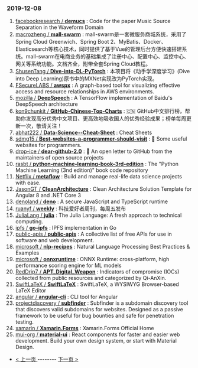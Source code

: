 ### 2019-12-08 
1. [
        facebookresearch /
**demucs**](https://github.com/facebookresearch/demucs) : Code for the paper Music Source Separation in the Waveform Domain
1. [
        macrozheng /
**mall-swarm**](https://github.com/macrozheng/mall-swarm) : mall-swarm是一套微服务商城系统，采用了 Spring Cloud Greenwich、Spring Boot 2、MyBatis、Docker、Elasticsearch等核心技术，同时提供了基于Vue的管理后台方便快速搭建系统。mall-swarm在电商业务的基础集成了注册中心、配置中心、监控中心、网关等系统功能。文档齐全，附带全套Spring Cloud教程。
1. [
        ShusenTang /
**Dive-into-DL-PyTorch**](https://github.com/ShusenTang/Dive-into-DL-PyTorch) : 本项目将《动手学深度学习》(Dive into Deep Learning)原书中的MXNet实现改为PyTorch实现。
1. [
        FSecureLABS /
**awspx**](https://github.com/FSecureLABS/awspx) : A graph-based tool for visualizing effective access and resource relationships in AWS environments.
1. [
        mozilla /
**DeepSpeech**](https://github.com/mozilla/DeepSpeech) : A TensorFlow implementation of Baidu's DeepSpeech architecture
1. [
        kon9chunkit /
**GitHub-Chinese-Top-Charts**](https://github.com/kon9chunkit/GitHub-Chinese-Top-Charts) : 🇨🇳 GitHub中文排行榜，帮助你发现高分优秀中文项目、更高效地吸收国人的优秀经验成果；榜单每周更新一次，敬请关注！
1. [
        abhat222 /
**Data-Science--Cheat-Sheet**](https://github.com/abhat222/Data-Science--Cheat-Sheet) : Cheat Sheets
1. [
        sdmg15 /
**Best-websites-a-programmer-should-visit**](https://github.com/sdmg15/Best-websites-a-programmer-should-visit) : 🔗 Some useful websites for programmers.
1. [
        drop-ice /
**dear-github-2.0**](https://github.com/drop-ice/dear-github-2.0) : 📨 An open letter to GitHub from the maintainers of open source projects
1. [
        rasbt /
**python-machine-learning-book-3rd-edition**](https://github.com/rasbt/python-machine-learning-book-3rd-edition) : The "Python Machine Learning (3nd edition)" book code repository
1. [
        Netflix /
**metaflow**](https://github.com/Netflix/metaflow) : Build and manage real-life data science projects with ease.
1. [
        JasonGT /
**CleanArchitecture**](https://github.com/JasonGT/CleanArchitecture) : Clean Architecture Solution Template for Angular 8 and .NET Core 3
1. [
        denoland /
**deno**](https://github.com/denoland/deno) : A secure JavaScript and TypeScript runtime
1. [
        ruanyf /
**weekly**](https://github.com/ruanyf/weekly) : 科技爱好者周刊，每周五发布
1. [
        JuliaLang /
**julia**](https://github.com/JuliaLang/julia) : The Julia Language: A fresh approach to technical computing.
1. [
        ipfs /
**go-ipfs**](https://github.com/ipfs/go-ipfs) : IPFS implementation in Go
1. [
        public-apis /
**public-apis**](https://github.com/public-apis/public-apis) : A collective list of free APIs for use in software and web development.
1. [
        microsoft /
**nlp-recipes**](https://github.com/microsoft/nlp-recipes) : Natural Language Processing Best Practices & Examples
1. [
        microsoft /
**onnxruntime**](https://github.com/microsoft/onnxruntime) : ONNX Runtime: cross-platform, high performance scoring engine for ML models
1. [
        RedDrip7 /
**APT_Digital_Weapon**](https://github.com/RedDrip7/APT_Digital_Weapon) : Indicators of compromise (IOCs) collected from public resources and categorized by Qi-AnXin.
1. [
        SwiftLaTeX /
**SwiftLaTeX**](https://github.com/SwiftLaTeX/SwiftLaTeX) : SwiftLaTeX, a WYSIWYG Browser-based LaTeX Editor
1. [
        angular /
**angular-cli**](https://github.com/angular/angular-cli) : CLI tool for Angular
1. [
        projectdiscovery /
**subfinder**](https://github.com/projectdiscovery/subfinder) : Subfinder is a subdomain discovery tool that discovers valid subdomains for websites. Designed as a passive framework to be useful for bug bounties and safe for penetration testing.
1. [
        xamarin /
**Xamarin.Forms**](https://github.com/xamarin/Xamarin.Forms) : Xamarin.Forms Official Home
1. [
        mui-org /
**material-ui**](https://github.com/mui-org/material-ui) : React components for faster and easier web development. Build your own design system, or start with Material Design. 

- [ < 上一页 ](https://github.com/able8/github-trending-daily-record/blob/master/2019-12-07.md) -------- [ 下一页 > ](https://github.com/able8/github-trending-daily-record/blob/master/2019-12-09.md)